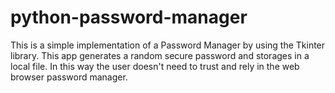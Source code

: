 # python-password-manager

This is a simple implementation of a Password Manager by using the Tkinter library.
This app generates a random secure password and storages in a local file. In this way the user doesn't need to trust and rely in the web browser password manager.